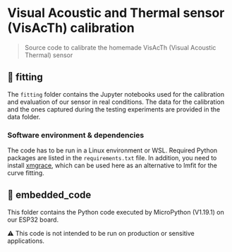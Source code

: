# Visual Acoustic and Thermal sensor (VisAcTh) calibration
> Source code to calibrate the homemade VisAcTh (Visual Acoustic Thermal) sensor


## 📁 fitting
The `fitting` folder contains the Jupyter notebooks used for the calibration and evaluation of our sensor in real conditions. The data for the calibration and the ones captured during the testing experiments are provided in the data folder.

### Software environment & dependencies 
The code has to be run in a Linux environment or WSL.
Required Python packages are listed in the `requirements.txt` file. In addition, you need to install [xmgrace](https://plasma-gate.weizmann.ac.il/Grace/), which can be used here as an alternative to lmfit for the curve fitting.

## 📁 embedded_code
This folder contains the Python code executed by MicroPython (V1.19.1) on our ESP32 board.

⚠️ This code is not intended to be run on production or sensitive applications.

